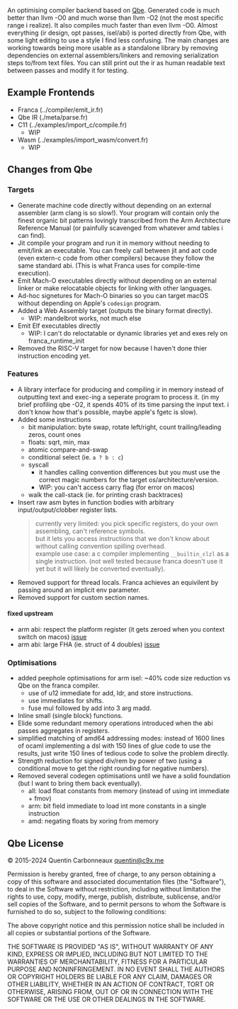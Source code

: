 An optimising compiler backend based on [Qbe](https://c9x.me/compile/).
Generated code is much better than llvm -O0 and much worse than llvm -O2 (not the most specific range i realize).
It also compiles much faster than even llvm -O0.
Almost everything (ir design, opt passes, isel/abi) is ported directly from Qbe, with some light editing to use a style I find less confusing.
The main changes are working towards being more usable as a standalone library
by removing dependencies on external assemblers/linkers and removing serialization steps to/from text files.
You can still print out the ir as human readable text between passes and modify it for testing.

## Example Frontends

- Franca (../compiler/emit_ir.fr)
- Qbe IR (./meta/parse.fr)
- C11    (../examples/import_c/compile.fr)
  - WIP
- Wasm   (../examples/import_wasm/convert.fr)
  - WIP

## Changes from Qbe

### Targets

- Generate machine code directly without depending on an external assembler (arm clang is so slow!).
  Your program will contain only the finest organic bit patterns lovingly transcribed from the Arm Architecture Reference Manual
  (or painfully scavenged from whatever amd tables i can find).
- Jit compile your program and run it in memory without needing to emit/link an executable.
  You can freely call between jit and aot code (even extern-c code from other compilers) because they follow the same standard abi.
  (This is what Franca uses for compile-time execution).
- Emit Mach-O executables directly without depending on an external linker or make relocatable objects for linking with other languages.
- Ad-hoc signetures for Mach-O binaries so you can target macOS without depending on Apple's `codesign` program.
- Added a Web Assembly target (outputs the binary format directly).
  - WIP: mandelbrot works, not much else
- Emit Elf executables directly
  - WIP: I can't do reloctatable or dynamic libraries yet and exes rely on franca_runtime_init
- Removed the RISC-V target for now because I haven't done thier instruction encoding yet.

### Features

- A library interface for producing and compiling ir in memory instead of outputting text and exec-ing a seperate program to process it.
  (in my brief profiling qbe -O2, it spends 40% of its time parsing the input text. i don't know how that's possible, maybe apple's fgetc is slow).
- Added some instructions
  - bit manipulation: byte swap, rotate left/right, count trailing/leading zeros, count ones
  - floats: sqrt, min, max
  - atomic compare-and-swap 
  - conditional select (ie. `a ? b : c`)
  - syscall
    - it handles calling convention differences but you must use the correct magic numbers for the target os/architecture/version.
    - WIP: you can't access carry flag (for error on macos)
  - walk the call-stack (ie. for printing crash backtraces)
- Insert raw asm bytes in function bodies with arbitrary input/output/clobber register lists.
  > currently very limited: you pick specific registers, do your own assembling, can't reference symbols.  
  > but it lets you access instructions that we don't know about without calling convention spilling overhead.  
  > example use case: a c compiler implementing `__builtin_clzl` as a single instruction.
  > (not well tested because franca doesn't use it yet but it will likely be converted eventually).
- Removed support for thread locals. Franca achieves an equivilent by passing around an implicit env parameter.
- Removed support for custom section names.

#### fixed upstream

- arm abi: respect the platform register (it gets zeroed when you context switch on macos) [issue](https://lists.sr.ht/~mpu/qbe/%3CCAHT_M7NPc_vufQ7hj+JwdB2cVrZKOmKmRk2z8ETLJ4T9=25YRw@mail.gmail.com%3E)
- arm abi: large FHA (ie. struct of 4 doubles) [issue](https://lists.sr.ht/~mpu/qbe/%3CCAHT_M7Pp-6_vSjOd-WkRt4ACJWLrKq=YpgUrnzW0Vy=T-7AFYg@mail.gmail.com%3E)

### Optimisations

- added peephole optimisations for arm isel: ~40% code size reduction vs Qbe on the franca compiler.
  - use of u12 immediate for add, ldr, and store instructions.
  - use immediates for shifts.
  - fuse mul followed by add into 3 arg madd.
- Inline small (single block) functions.
- Elide some redundant memory operations introduced when the abi passes aggregates in registers.
- simplified matching of amd64 addressing modes: instead of 1600 lines of ocaml implementing a dsl
  with 150 lines of glue code to use the results, just write 150 lines of tedious code to solve the problem directly.
- Strength reduction for signed div/rem by power of two (using a conditional move to get the right rounding for negative numbers). 
- Removed several codegen optimisations until we have a solid foundation (but I want to bring them back eventually).
  - all: load float constants from memory (instead of using int immediate + fmov)
  - arm: bit field immediate to load int more constants in a single instruction
  - amd: negating floats by xoring from memory

## Qbe License

© 2015-2024 Quentin Carbonneaux <quentin@c9x.me>

Permission is hereby granted, free of charge, to any person obtaining a
copy of this software and associated documentation files (the "Software"),
to deal in the Software without restriction, including without limitation
the rights to use, copy, modify, merge, publish, distribute, sublicense,
and/or sell copies of the Software, and to permit persons to whom the
Software is furnished to do so, subject to the following conditions:

The above copyright notice and this permission notice shall be included in
all copies or substantial portions of the Software.

THE SOFTWARE IS PROVIDED "AS IS", WITHOUT WARRANTY OF ANY KIND, EXPRESS OR
IMPLIED, INCLUDING BUT NOT LIMITED TO THE WARRANTIES OF MERCHANTABILITY,
FITNESS FOR A PARTICULAR PURPOSE AND NONINFRINGEMENT. IN NO EVENT SHALL
THE AUTHORS OR COPYRIGHT HOLDERS BE LIABLE FOR ANY CLAIM, DAMAGES OR OTHER
LIABILITY, WHETHER IN AN ACTION OF CONTRACT, TORT OR OTHERWISE, ARISING
FROM, OUT OF OR IN CONNECTION WITH THE SOFTWARE OR THE USE OR OTHER
DEALINGS IN THE SOFTWARE.
